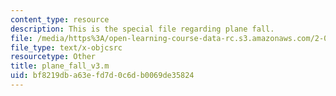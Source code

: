 ```yaml
---
content_type: resource
description: This is the special file regarding plane fall.
file: /media/https%3A/open-learning-course-data-rc.s3.amazonaws.com/2-087-engineering-math-differential-equations-and-linear-algebra-fall-2014/bf8219dba63efd7d0c6db0069de35824_plane_fall_v3.m
file_type: text/x-objcsrc
resourcetype: Other
title: plane_fall_v3.m
uid: bf8219db-a63e-fd7d-0c6d-b0069de35824
---
```

